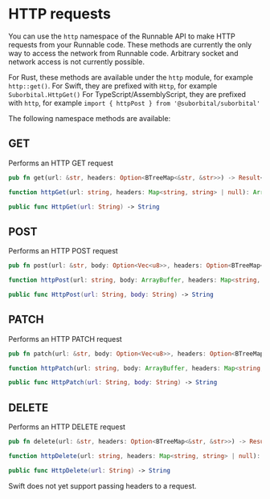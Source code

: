 # HTTP requests

You can use the `http` namespace of the Runnable API to make HTTP requests from your Runnable code. These methods are currently the only way to access the network from Runnable code. Arbitrary socket and network access is not currently possible.

For Rust, these methods are available under the `http` module, for example `http::get()`. For Swift, they are prefixed with `Http`, for example `Suborbital.HttpGet()` For TypeScript/AssemblyScript, they are prefixed with `http`, for example `import { httpPost } from '@suborbital/suborbital'`

The following namespace methods are available:

## GET

Performs an HTTP GET request

```rust
pub fn get(url: &str, headers: Option<BTreeMap<&str, &str>>) -> Result<Vec<u8>, RunErr>
```

```typescript
function httpGet(url: string, headers: Map<string, string> | null): ArrayBuffer
```

```swift
public func HttpGet(url: String) -> String
```

## POST

Performs an HTTP POST request

```rust
pub fn post(url: &str, body: Option<Vec<u8>>, headers: Option<BTreeMap<&str, &str>>) -> Result<Vec<u8>, RunErr>
```

```typescript
function httpPost(url: string, body: ArrayBuffer, headers: Map<string, string> | null): ArrayBuffer
```

```swift
public func HttpPost(url: String, body: String) -> String
```

## PATCH

Performs an HTTP PATCH request

```rust
pub fn patch(url: &str, body: Option<Vec<u8>>, headers: Option<BTreeMap<&str, &str>>) -> Result<Vec<u8>, RunErr>
```

```typescript
function httpPatch(url: string, body: ArrayBuffer, headers: Map<string, string> | null): ArrayBuffer
```

```swift
public func HttpPatch(url: String, body: String) -> String
```

## DELETE

Performs an HTTP DELETE request

```rust
pub fn delete(url: &str, headers: Option<BTreeMap<&str, &str>>) -> Result<Vec<u8>, RunErr>
```

```typescript
function httpDelete(url: string, headers: Map<string, string> | null): ArrayBuffer
```

```swift
public func HttpDelete(url: String) -> String
```

Swift does not yet support passing headers to a request.

